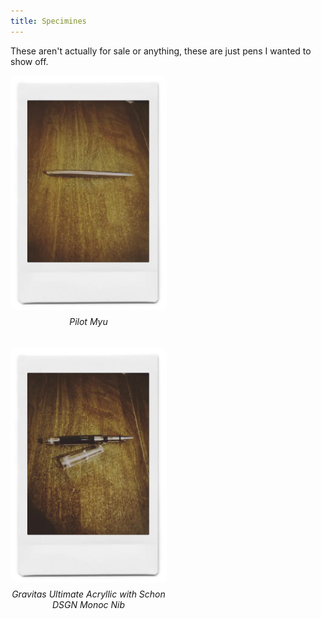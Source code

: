 ```yaml
---
title: Specimines
---
```


These aren't actually for sale or anything, these are just pens I wanted to show off.

<style>
.gallery {
  display: flex;
  flex-wrap: wrap;
  gap: 20px; /* Adds space between items */
  justify-content: flex-start; /* Align items to the left */
}

.item {
  display: flex;
  flex-direction: column; /* Stack image and text vertically */
  align-items: center; /* Center-align content */
  text-align: center;
  max-width: 250px; /* Set the width to match your image width */
}

.item img {
  width: 100%; /* Make image responsive within the container */
  height: auto;
  border-radius: 8px; /* Optional: rounded corners */
}

.item p {
  margin-top: 10px; /* Adds space between the image and text */
}
</style>

<div class="gallery">
  <div class="item">
    <img src="/assets/pens/PilotMyu.jpg" alt="Pilot Myu" width=250 />
    <p><em>Pilot Myu</em></p>
  </div>
  <div class="item">
    <img src="/assets/pens/GravitasUltiMonoc.jpg" alt="Gravitas Ultimate Acryllic with Monoc Nib" width=250 />
    <p><em>Gravitas Ultimate Acryllic with Schon DSGN Monoc Nib</em></p>
  </div>
</div>

<script src="https://giscus.app/client.js"
        data-repo="clevelandpenclub/clevelandpenclub.github.io"
        data-repo-id="R_kgDONeh5oQ"
        data-category="Announcements"
        data-category-id="DIC_kwDONeh5oc4Cl6ba"
        data-mapping="pathname"
        data-strict="1"
        data-reactions-enabled="1"
        data-emit-metadata="0"
        data-input-position="top"
        data-theme="preferred_color_scheme"
        data-lang="en"
        crossorigin="anonymous"
        async>
</script>
